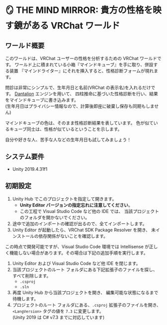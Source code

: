 # 🪞 THE MIND MIRROR: 貴方の性格を映す鏡がある VRChat ワールド

## ワールド概要

このワールドは、VRChat ユーザーの性格を分析するための VRChat ワールドです。
ワールド上に積まれている小箱『マインドキューブ』を手に取り、併設する装置
『マインドライター』にそれを挿入すると、性格診断フォームが現れます。

問診は非常にシンプルで、生年月日と名前(VRChat の表示名)を入れるだけです。
[Dantalion](https://kurone-kito.github.io/dantalion/) エンジンを用いて、
四柱推命に基づいた性格診断を行い、結果をマインドキューブに書き込みます。  
(生年月日はプライバシー情報なので、計算後即座に破棄し保存も同期もしません)

マインドキューブの色は、そのまま性格診断結果を表しています。
色が似ているキューブ同士は、性格が似ているということを示します。

自分や好きな人、苦手な人などの生年月日も試してみましょう！

## システム要件

- Unity 2019.4.31f1

## 初期設定

1. Unity Hub でこのプロジェクトを指定して開きます。
   - **Unity Editor バージョンの指定忘れに注意してください**。
   - この工程で Visual Studio Code など他の IDE では、
     当該プロジェクトのフォルダを開かないでください。
2. 途中で追加のインポートの確認が出るので、全てインポートします。
3. Unity Editor が起動したら、VRChat SDK Package Resolver を開き、
   未インストールの依存関係がないことを確認します。

この時点で開発可能ですが、Visual Studio Code 環境では Intellisense
が正しく機能しない場合があります。その場合は下記の追加手順を実行します。

1. Unity Editor および Visual Studio Code など他 IDE を閉じます。
2. 当該プロジェクトのルート フォルダにある下記拡張子のファイルを探し、
   すべて削除します。
   - `.csproj`
   - `.sln`
3. 再度 Unity Hub から当該プロジェクトを開き、
   編集可能な状態になるまで待機します。
4. プロジェクトのルート フォルダにある、`.csproj` 拡張子のファイルを開き、
   `<LangVersion>` タグの値を `7.3` に変更します。  
   (Unity 2019 は C# v7.3 までに対応しています)
